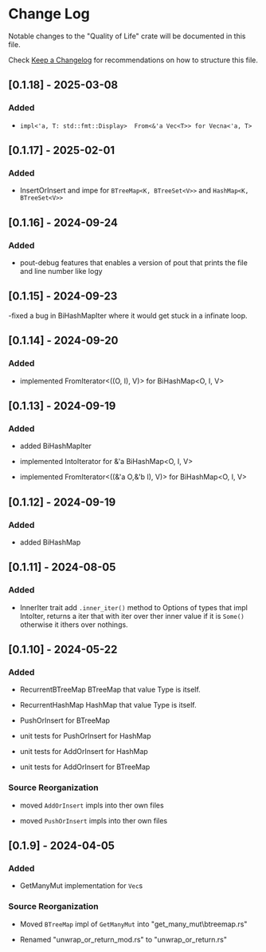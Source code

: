 # Change Log

Notable changes to the "Quality of Life" crate will be documented in this file.

Check [Keep a Changelog](http://keepachangelog.com/) for recommendations on how to structure this file.

## [0.1.18] - 2025-03-08

### Added

- `impl<'a, T: std::fmt::Display>  From<&'a Vec<T>> for Vecna<'a, T>`

## [0.1.17] - 2025-02-01

### Added

- InsertOrInsert and impe for `BTreeMap<K, BTreeSet<V>>` and `HashMap<K, BTreeSet<V>>`

## [0.1.16] - 2024-09-24

### Added

- pout-debug features that enables a version of pout that prints the file and line number like logy

## [0.1.15] - 2024-09-23

-fixed a bug in BiHashMapIter where it would get stuck in a infinate loop.

## [0.1.14] - 2024-09-20

### Added

- implemented FromIterator<((O, I), V)> for BiHashMap<O, I, V>

## [0.1.13] - 2024-09-19

### Added

- added BiHashMapIter

- implemented IntoIterator for &'a BiHashMap<O, I, V>

- implemented FromIterator<((&'a O,&'b I), V)> for BiHashMap<O, I, V>

## [0.1.12] - 2024-09-19

### Added

- added BiHashMap

## [0.1.11] - 2024-08-05

### Added

- InnerIter trait add `.inner_iter()` method to Options of types that impl IntoIter, returns a iter that with iter over ther inner value if it is `Some()` otherwise it ithers over nothings.

## [0.1.10] - 2024-05-22

### Added

- RecurrentBTreeMap<T> BTreeMap that value Type is itself.

- RecurrentHashMap<T> HashMap that value Type is itself.

- PushOrInsert for BTreeMap

- unit tests for PushOrInsert for HashMap

- unit tests for AddOrInsert for HashMap

- unit tests for AddOrInsert for BTreeMap

### Source Reorganization

- moved `AddOrInsert` impls into ther own files

- moved `PushOrInsert` impls into ther own files

## [0.1.9] - 2024-04-05

### Added

- GetManyMut implementation for `Vec`s

### Source Reorganization

- Moved `BTreeMap` impl of `GetManyMut` into "get_many_mut\btreemap.rs"

- Renamed "unwrap_or_return_mod.rs" to "unwrap_or_return.rs"

